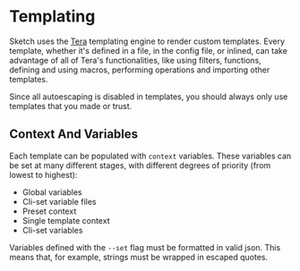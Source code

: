 # Templating

Sketch uses the [Tera](https://keats.github.io/tera/docs/) templating engine to render custom templates. Every template, whether it's defined in a file, in the config file, or inlined, can take advantage of all of Tera's functionalities, like using filters, functions, defining and using macros, performing operations and importing other templates.

<div class="warning">
Since all autoescaping is disabled in templates, you should always only use templates that you made or trust.
</div>

## Context And Variables

Each template can be populated with `context` variables. These variables can be set at many different stages, with different degrees of priority (from lowest to highest):

- Global variables
- Cli-set variable files
- Preset context
- Single template context
- Cli-set variables


<div class="warning">
Variables defined with the <code>--set</code> flag must be formatted in valid json. This means that, for example, strings must be wrapped in escaped quotes.
</div>
